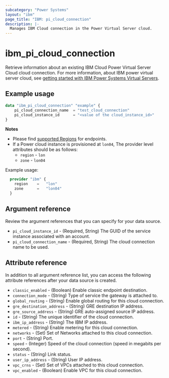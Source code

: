 ```yaml
---
subcategory: "Power Systems"
layout: "ibm"
page_title: "IBM: pi_cloud_connection"
description: |-
  Manages IBM Cloud connection in the Power Virtual Server cloud.
---
```


# ibm_pi_cloud_connection
Retrieve information about an existing IBM Cloud Power Virtual Server Cloud cloud connection. For more information, about IBM power virtual server cloud, see [getting started with IBM Power Systems Virtual Servers](https://cloud.ibm.com/docs/power-iaas?topic=power-iaas-getting-started).

## Example usage
```terraform
data "ibm_pi_cloud_connection" "example" {
	pi_cloud_connection_name  = "test_cloud_connection"
	pi_cloud_instance_id      = "<value of the cloud_instance_id>"
}
```

**Notes**
- Please find [supported Regions](https://cloud.ibm.com/apidocs/power-cloud#endpoint) for endpoints.
- If a Power cloud instance is provisioned at `lon04`, The provider level attributes should be as follows:
  - `region` - `lon`
  - `zone` - `lon04`

Example usage:
  ```terraform
    provider "ibm" {
      region    =   "lon"
      zone      =   "lon04"
    }
  ```

## Argument reference
Review the argument references that you can specify for your data source.

- `pi_cloud_instance_id` - (Required, String) The GUID of the service instance associated with an account.
- `pi_cloud_connection_name` - (Required, String) The cloud connection name to be used.

## Attribute reference
In addition to all argument reference list, you can access the following attribute references after your data source is created.

- `classic_enabled` - (Boolean) Enable classic endpoint destination.
- `connection_mode` - (String) Type of service the gateway is attached to.
- `global_routing` - (String) Enable global routing for this cloud connection.
- `gre_destination_address` - (String) GRE destination IP address.
- `gre_source_address` - (String) GRE auto-assigned source IP address.
- `id` - (String) The unique identifier of the cloud connection.
- `ibm_ip_address` - (String) The IBM IP address.
- `metered` - (String) Enable metering for this cloud connection.
- `networks` - (Set) Set of Networks attached to this cloud connection.
- `port` - (String) Port.
- `speed` - (Integer) Speed of the cloud connection (speed in megabits per second).
- `status` - (String) Link status.
- `user_ip_address` - (String) User IP address.
- `vpc_crns` - (Set) Set of VPCs attached to this cloud connection.
- `vpc_enabled` - (Boolean) Enable VPC for this cloud connection.
